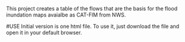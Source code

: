 This project creates a table of the flows that are the basis for the flood inundation maps avaialbe as CAT-FIM from NWS.

#USE
Initial version is one html file. To use it, just download the file and open it in your default browser.

